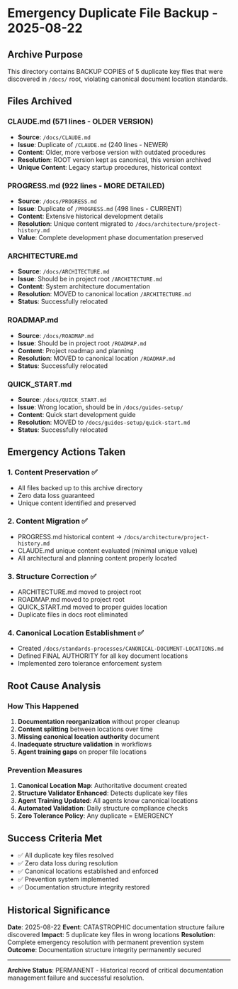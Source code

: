 # Emergency Duplicate File Backup - 2025-08-22
<!-- Created: 2025-08-22 -->
<!-- Type: ARCHIVE DOCUMENTATION -->
<!-- Purpose: Document emergency duplicate file resolution -->

## Archive Purpose
This directory contains BACKUP COPIES of 5 duplicate key files that were discovered in `/docs/` root, violating canonical document location standards.

## Files Archived

### CLAUDE.md (571 lines - OLDER VERSION)
- **Source**: `/docs/CLAUDE.md`
- **Issue**: Duplicate of `/CLAUDE.md` (240 lines - NEWER)
- **Content**: Older, more verbose version with outdated procedures
- **Resolution**: ROOT version kept as canonical, this version archived
- **Unique Content**: Legacy startup procedures, historical context

### PROGRESS.md (922 lines - MORE DETAILED)
- **Source**: `/docs/PROGRESS.md` 
- **Issue**: Duplicate of `/PROGRESS.md` (498 lines - CURRENT)
- **Content**: Extensive historical development details
- **Resolution**: Unique content migrated to `/docs/architecture/project-history.md`
- **Value**: Complete development phase documentation preserved

### ARCHITECTURE.md
- **Source**: `/docs/ARCHITECTURE.md`
- **Issue**: Should be in project root `/ARCHITECTURE.md`
- **Content**: System architecture documentation
- **Resolution**: MOVED to canonical location `/ARCHITECTURE.md`
- **Status**: Successfully relocated

### ROADMAP.md
- **Source**: `/docs/ROADMAP.md`
- **Issue**: Should be in project root `/ROADMAP.md`
- **Content**: Project roadmap and planning
- **Resolution**: MOVED to canonical location `/ROADMAP.md`
- **Status**: Successfully relocated

### QUICK_START.md
- **Source**: `/docs/QUICK_START.md`
- **Issue**: Wrong location, should be in `/docs/guides-setup/`
- **Content**: Quick start development guide
- **Resolution**: MOVED to `/docs/guides-setup/quick-start.md`
- **Status**: Successfully relocated

## Emergency Actions Taken

### 1. Content Preservation ✅
- All files backed up to this archive directory
- Zero data loss guaranteed
- Unique content identified and preserved

### 2. Content Migration ✅
- PROGRESS.md historical content → `/docs/architecture/project-history.md`
- CLAUDE.md unique content evaluated (minimal unique value)
- All architectural and planning content properly located

### 3. Structure Correction ✅
- ARCHITECTURE.md moved to project root
- ROADMAP.md moved to project root  
- QUICK_START.md moved to proper guides location
- Duplicate files in docs root eliminated

### 4. Canonical Location Establishment ✅
- Created `/docs/standards-processes/CANONICAL-DOCUMENT-LOCATIONS.md`
- Defined FINAL AUTHORITY for all key document locations
- Implemented zero tolerance enforcement system

## Root Cause Analysis

### How This Happened
1. **Documentation reorganization** without proper cleanup
2. **Content splitting** between locations over time
3. **Missing canonical location authority** document
4. **Inadequate structure validation** in workflows
5. **Agent training gaps** on proper file locations

### Prevention Measures
1. **Canonical Location Map**: Authoritative document created
2. **Structure Validator Enhanced**: Detects duplicate key files
3. **Agent Training Updated**: All agents know canonical locations
4. **Automated Validation**: Daily structure compliance checks
5. **Zero Tolerance Policy**: Any duplicate = EMERGENCY

## Success Criteria Met

- ✅ All duplicate key files resolved
- ✅ Zero data loss during resolution
- ✅ Canonical locations established and enforced
- ✅ Prevention system implemented
- ✅ Documentation structure integrity restored

## Historical Significance

**Date**: 2025-08-22
**Event**: CATASTROPHIC documentation structure failure discovered
**Impact**: 5 duplicate key files in wrong locations
**Resolution**: Complete emergency resolution with permanent prevention system
**Outcome**: Documentation structure integrity permanently secured

---

**Archive Status**: PERMANENT - Historical record of critical documentation management failure and successful resolution.